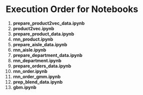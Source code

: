 # Execution Order for Notebooks

1. **prepare_product2vec_data.ipynb**  
2. **product2vec.ipynb**  
3. **prepare_product_data.ipynb**  
4. **rnn_product.ipynb**  
5. **prepare_aisle_data.ipynb**  
6. **rnn_aisle.ipynb**  
7. **prepare_department_data.ipynb**  
8. **rnn_department.ipynb**  
9. **prepare_orders_data.ipynb**  
10. **rnn_order.ipynb**  
11. **rnn_order_gmm.ipynb**  
12. **prep_blend_data.ipynb**  
13. **gbm.ipynb**  
